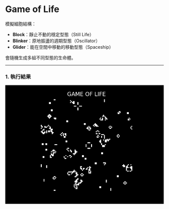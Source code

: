 # Game of Life

模擬細胞結構：

-  **Block**：靜止不動的穩定型態（Still Life）  
-  **Blinker**：原地振盪的週期型態（Oscillator）  
-  **Glider**：能在空間中移動的移動型態（Spaceship）  

會隨機生成多組不同型態的生命體。

---
### 1. 執行結果
![Game of Life 預覽](game_of_life.gif)

